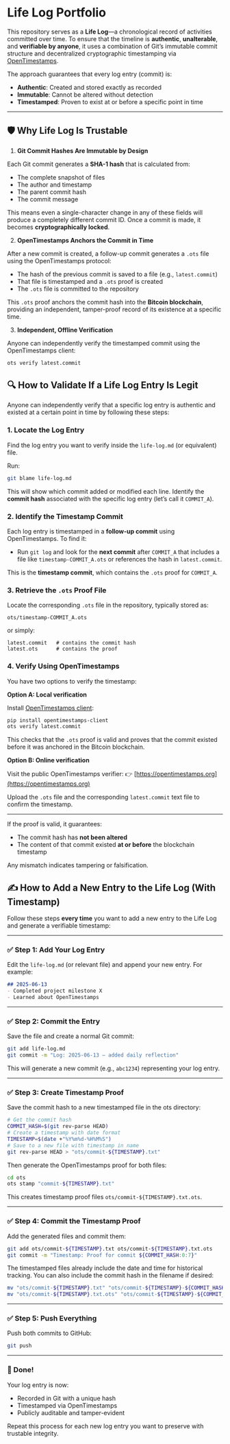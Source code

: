 # Life Log Portfolio

This repository serves as a **Life Log**—a chronological record of activities committed over time. To ensure that the timeline is **authentic**, **unalterable**, and **verifiable by anyone**, it uses a combination of Git’s immutable commit structure and decentralized cryptographic timestamping via [OpenTimestamps](https://opentimestamps.org).

The approach guarantees that every log entry (commit) is:
- **Authentic**: Created and stored exactly as recorded
- **Immutable**: Cannot be altered without detection
- **Timestamped**: Proven to exist at or before a specific point in time

---

## 🛡️ Why Life Log Is Trustable

1. **Git Commit Hashes Are Immutable by Design**

Each Git commit generates a **SHA-1 hash** that is calculated from:
- The complete snapshot of files
- The author and timestamp
- The parent commit hash
- The commit message

This means even a single-character change in any of these fields will produce a completely different commit ID. Once a commit is made, it becomes **cryptographically locked**.

2. **OpenTimestamps Anchors the Commit in Time**

After a new commit is created, a follow-up commit generates a `.ots` file using the OpenTimestamps protocol:
- The hash of the previous commit is saved to a file (e.g., `latest.commit`)
- That file is timestamped and a `.ots` proof is created
- The `.ots` file is committed to the repository

This `.ots` proof anchors the commit hash into the **Bitcoin blockchain**, providing an independent, tamper-proof record of its existence at a specific time.

3. **Independent, Offline Verification**

Anyone can independently verify the timestamped commit using the OpenTimestamps client:

```bash
ots verify latest.commit
```

## 🔍 How to Validate If a Life Log Entry Is Legit

Anyone can independently verify that a specific log entry is authentic and existed at a certain point in time by following these steps:

### 1. Locate the Log Entry

Find the log entry you want to verify inside the `life-log.md` (or equivalent) file.

Run:

```bash
git blame life-log.md
```

This will show which commit added or modified each line. Identify the **commit hash** associated with the specific log entry (let’s call it `COMMIT_A`).

### 2. Identify the Timestamp Commit

Each log entry is timestamped in a **follow-up commit** using OpenTimestamps. To find it:

* Run `git log` and look for the **next commit** after `COMMIT_A` that includes a file like `timestamp-COMMIT_A.ots` or references the hash in `latest.commit`.

This is the **timestamp commit**, which contains the `.ots` proof for `COMMIT_A`.

### 3. Retrieve the `.ots` Proof File

Locate the corresponding `.ots` file in the repository, typically stored as:

```
ots/timestamp-COMMIT_A.ots
```

or simply:

```
latest.commit   # contains the commit hash
latest.ots      # contains the proof
```

### 4. Verify Using OpenTimestamps

You have two options to verify the timestamp:

**Option A: Local verification**

Install [OpenTimestamps client](https://github.com/opentimestamps/opentimestamps-client):

```bash
pip install opentimestamps-client
ots verify latest.commit
```

This checks that the `.ots` proof is valid and proves that the commit existed before it was anchored in the Bitcoin blockchain.

**Option B: Online verification**

Visit the public OpenTimestamps verifier:
👉 [https://opentimestamps.org](https://opentimestamps.org)

Upload the `.ots` file and the corresponding `latest.commit` text file to confirm the timestamp.

---

If the proof is valid, it guarantees:

* The commit hash has **not been altered**
* The content of that commit existed **at or before** the blockchain timestamp

Any mismatch indicates tampering or falsification.

## ✍️ How to Add a New Entry to the Life Log (With Timestamp)

Follow these steps **every time** you want to add a new entry to the Life Log and generate a verifiable timestamp:

---

### ✅ Step 1: Add Your Log Entry

Edit the `life-log.md` (or relevant file) and append your new entry. For example:

```markdown
## 2025-06-13
- Completed project milestone X
- Learned about OpenTimestamps
````

---

### ✅ Step 2: Commit the Entry

Save the file and create a normal Git commit:

```bash
git add life-log.md
git commit -m "Log: 2025-06-13 — added daily reflection"
```

This will generate a new commit (e.g., `abc1234`) representing your log entry.

---

### ✅ Step 3: Create Timestamp Proof

Save the commit hash to a new timestamped file in the ots directory:

```bash
# Get the commit hash
COMMIT_HASH=$(git rev-parse HEAD)
# Create a timestamp with date format
TIMESTAMP=$(date +"%Y%m%d-%H%M%S")
# Save to a new file with timestamp in name
git rev-parse HEAD > "ots/commit-${TIMESTAMP}.txt"
```

Then generate the OpenTimestamps proof for both files:

```bash
cd ots
ots stamp "commit-${TIMESTAMP}.txt"
```

This creates timestamp proof files `ots/commit-${TIMESTAMP}.txt.ots`.

---

### ✅ Step 4: Commit the Timestamp Proof

Add the generated files and commit them:

```bash
git add ots/commit-${TIMESTAMP}.txt ots/commit-${TIMESTAMP}.txt.ots
git commit -m "Timestamp: Proof for commit ${COMMIT_HASH:0:7}"
```

The timestamped files already include the date and time for historical tracking. You can also include the commit hash in the filename if desired:

```bash
mv "ots/commit-${TIMESTAMP}.txt" "ots/commit-${TIMESTAMP}-${COMMIT_HASH:0:7}.txt"
mv "ots/commit-${TIMESTAMP}.txt.ots" "ots/commit-${TIMESTAMP}-${COMMIT_HASH:0:7}.txt.ots"
```

---

### ✅ Step 5: Push Everything

Push both commits to GitHub:

```bash
git push
```

---

### 🎉 Done!

Your log entry is now:

* Recorded in Git with a unique hash
* Timestamped via OpenTimestamps
* Publicly auditable and tamper-evident

Repeat this process for each new log entry you want to preserve with trustable integrity.

